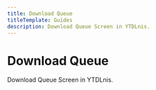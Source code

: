 ```yaml
---
title: Download Queue
titleTemplate: Guides
description: Download Queue Screen in YTDLnis.
---
```


# Download Queue
Download Queue Screen in YTDLnis.

